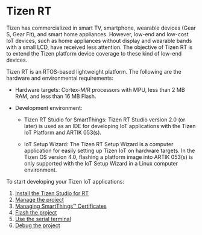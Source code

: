 # Tizen RT

Tizen has commercialized in smart TV, smartphone, wearable devices (Gear S, Gear Fit), and smart home appliances. However, low-end and low-cost IoT devices, such as home appliances without display and wearable bands with a small LCD, have received less attention. The objective of Tizen RT is to extend the Tizen platform device coverage to these kind of low-end devices.

Tizen RT is an RTOS-based lightweight platform. The following are the hardware and environmental requirements:

* Hardware targets: Cortex-M/R processors with MPU, less than 2 MB RAM, and less than 16 MB Flash.

* Development environment:
	- Tizen RT Studio for SmartThings:
	Tizen RT Studio version 2.0 (or later) is used as an IDE for developing IoT applications with the Tizen IoT Platform and ARTIK 053(s).

	- IoT Setup Wizard:
	The Tizen RT Setup Wizard is a computer application for easily setting up Tizen IoT on hardware targets. In the Tizen OS version 4.0, flashing a platform image into ARTIK 053(s) is only supported with the IoT Setup Wizard in a Linux computer environment.

To start developing your Tizen IoT applications:
1. [Install the Tizen Studio for RT](rt-install.md)
2. [Manage the project](rt-create-project.md)
3. [Managing SmartThings&trade; Certificates](rt-ide/smartthings-ext/manage-certificate.md)
4. [Flash the project](rt-flash.md)
5. [Use the serial terminal](rt-terminal.md)
6. [Debug the project](rt-debug.md)
